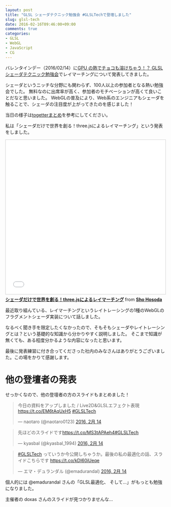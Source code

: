 ```yaml
---
layout: post
title: "GLSL シェーダテクニック勉強会 #GLSLTechで登壇しました"
slug: glsl-tech
date: 2016-02-16T09:46:00+09:00
comments: true
categories: 
- GLSL
- WebGL
- JavaScript
- CG
---
```

バレンタインデー（2016/02/14）に[GPU の熱でチョコも溶けちゃう！？ GLSL シェーダテクニック勉強会](http://connpass.com/event/25758/)でレイマーチングについて発表してきました。

シェーダというニッチな分野にも関わらず、100人以上の参加者となる熱い勉強会でした。
無料なのに出席率が高く、参加者のモチベーションが高くて良いことだなと思いました。
WebGLの普及により、Web系のエンジニアもシェーダを触ることで、シェーダの注目度が上がってきたのを感じました！

当日の様子は[togetterまとめ](http://togetter.com/li/938400)を参考にしてください。

私は「シェーダだけで世界を創る！three.jsによるレイマーチング」という発表をしました。

<iframe src="//www.slideshare.net/slideshow/embed_code/key/rS2j757JUrqeWL" width="595" height="485" frameborder="0" marginwidth="0" marginheight="0" scrolling="no" style="border:1px solid #CCC; border-width:1px; margin-bottom:5px; max-width: 100%;" allowfullscreen> </iframe> <div style="margin-bottom:5px"> <strong> <a href="//www.slideshare.net/shohosoda9/threejs-58238484" title="シェーダだけで世界を創る！three.jsによるレイマーチング" target="_blank">シェーダだけで世界を創る！three.jsによるレイマーチング</a> </strong> from <strong><a href="//www.slideshare.net/shohosoda9" target="_blank">Sho Hosoda</a></strong> </div>

<!--more-->

最近取り組んている、レイマーチングというレイトレーシングの1種のWebGLのフラグメントシェーダ実装について話しました。

なるべく聞き手を限定したくなかったので、そもそもシェーダやレイトレーシングとは？という基礎的な知識から分かりやすく説明しました。
そこまで知識が無くても、ある程度分かるような内容になったと思います。

最後に発表練習に付き合ってくださった社内のみなさんはありがとうございました。この場をかりて感謝します。

# 他の登壇者の発表

せっかくなので、他の登壇者の方のスライドもまとめました！

<blockquote class="twitter-tweet" data-lang="ja"><p lang="ja" dir="ltr">今日の資料をアップしました / Live2D&amp;GLSLエフェクト表現 <a href="https://t.co/EM6tAqUxH5">https://t.co/EM6tAqUxH5</a> <a href="https://twitter.com/hashtag/GLSLTech?src=hash">#GLSLTech</a></p>&mdash; naotaro (@naotaro0123) <a href="https://twitter.com/naotaro0123/status/698749543559475200">2016, 2月 14</a></blockquote>
<script async src="//platform.twitter.com/widgets.js" charset="utf-8"></script>

<blockquote class="twitter-tweet" data-lang="ja"><p lang="ja" dir="ltr">先ほどのスライドです<a href="https://t.co/MS3tAPAeh4">https://t.co/MS3tAPAeh4</a><a href="https://twitter.com/hashtag/GLSLTech?src=hash">#GLSLTech</a></p>&mdash; kyasbal (@kyasbal_1994) <a href="https://twitter.com/kyasbal_1994/status/698786195459821568">2016, 2月 14</a></blockquote>
<script async src="//platform.twitter.com/widgets.js" charset="utf-8"></script>

<blockquote class="twitter-tweet" data-lang="ja"><p lang="ja" dir="ltr"><a href="https://twitter.com/hashtag/GLSLTech?src=hash">#GLSLTech</a> っていうか今公開しちゃうか。最後の私の最適化の話、スライドこちらです <a href="https://t.co/kDI60iUeqe">https://t.co/kDI60iUeqe</a></p>&mdash; エマ・デュランダル (@emadurandal) <a href="https://twitter.com/emadurandal/status/698858495567728641">2016, 2月 14</a></blockquote>
<script async src="//platform.twitter.com/widgets.js" charset="utf-8"></script>

個人的には @emadurandal さんの「GLSL最適化、 そして…」がもっとも勉強になりました。

主催者の doxas さんのスライドが見つかりませんな…
